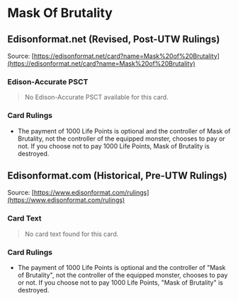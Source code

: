 # Mask Of Brutality

## Edisonformat.net (Revised, Post-UTW Rulings)

Source: [https://edisonformat.net/card?name=Mask%20of%20Brutality](https://edisonformat.net/card?name=Mask%20of%20Brutality)

### Edison-Accurate PSCT

> No Edison-Accurate PSCT available for this card.

### Card Rulings

*   The payment of 1000 Life Points is optional and the controller of Mask of Brutality, not the controller of the equipped monster, chooses to pay or not. If you choose not to pay 1000 Life Points, Mask of Brutality is destroyed.


## Edisonformat.com (Historical, Pre-UTW Rulings)

Source: [https://www.edisonformat.com/rulings](https://www.edisonformat.com/rulings)

### Card Text

> No card text found for this card.

### Card Rulings

*   The payment of 1000 Life Points is optional and the controller of "Mask of Brutality", not the controller of the equipped monster, chooses to pay or not. If you choose not to pay 1000 Life Points, "Mask of Brutality" is destroyed.


